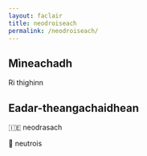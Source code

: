 ```yaml
---
layout: faclair
title: neodroiseach
permalink: /neodroiseach/
---
```


## Mìneachadh

Ri thighinn

## Eadar-theangachaidhean

&#x1f1ee;&#x1f1ea; neodrasach

&#x1f3f4;&#xe0067;&#xe0062;&#xe0065;&#xe006e;&#xe0067;&#xe007f; neutrois